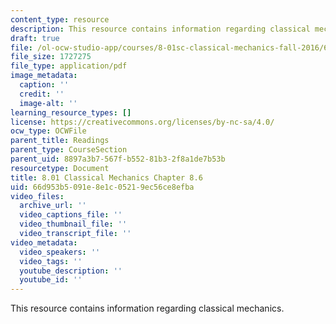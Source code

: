 ```yaml
---
content_type: resource
description: This resource contains information regarding classical mechanics.
draft: true
file: /ol-ocw-studio-app/courses/8-01sc-classical-mechanics-fall-2016/66d953b5091e8e1c05219ec56ce8efba_MIT8_01F16_chapter8.6.pdf
file_size: 1727275
file_type: application/pdf
image_metadata:
  caption: ''
  credit: ''
  image-alt: ''
learning_resource_types: []
license: https://creativecommons.org/licenses/by-nc-sa/4.0/
ocw_type: OCWFile
parent_title: Readings
parent_type: CourseSection
parent_uid: 8897a3b7-567f-b552-81b3-2f8a1de7b53b
resourcetype: Document
title: 8.01 Classical Mechanics Chapter 8.6
uid: 66d953b5-091e-8e1c-0521-9ec56ce8efba
video_files:
  archive_url: ''
  video_captions_file: ''
  video_thumbnail_file: ''
  video_transcript_file: ''
video_metadata:
  video_speakers: ''
  video_tags: ''
  youtube_description: ''
  youtube_id: ''
---
```

This resource contains information regarding classical mechanics.